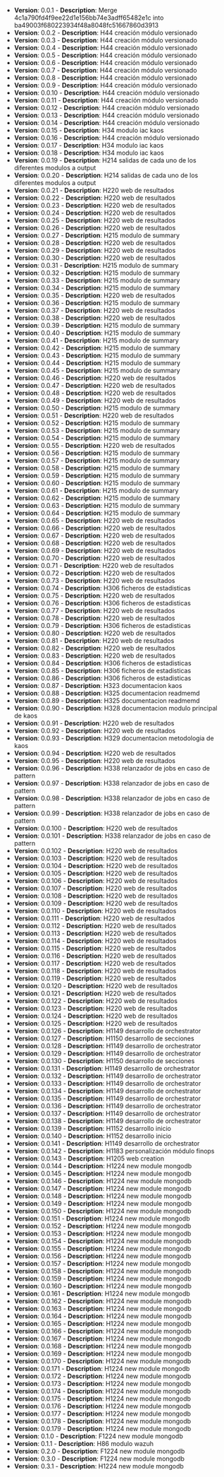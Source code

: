 
- **Version**: 0.0.1 - **Description**: Merge 4c1a790fd4f9ee22d1e156bb74e3adff65482e1c into ba49003f680223934f48a8048fc51667860d3913
- **Version**: 0.0.2 - **Description**: H44 creación módulo versionado
- **Version**: 0.0.3 - **Description**: H44 creación módulo versionado
- **Version**: 0.0.4 - **Description**: H44 creación módulo versionado
- **Version**: 0.0.5 - **Description**: H44 creación módulo versionado
- **Version**: 0.0.6 - **Description**: H44 creación módulo versionado
- **Version**: 0.0.7 - **Description**: H44 creación módulo versionado
- **Version**: 0.0.8 - **Description**: H44 creación módulo versionado
- **Version**: 0.0.9 - **Description**: H44 creación módulo versionado
- **Version**: 0.0.10 - **Description**: H44 creación módulo versionado
- **Version**: 0.0.11 - **Description**: H44 creación módulo versionado
- **Version**: 0.0.12 - **Description**: H44 creación módulo versionado
- **Version**: 0.0.13 - **Description**: H44 creación módulo versionado
- **Version**: 0.0.14 - **Description**: H44 creación módulo versionado
- **Version**: 0.0.15 - **Description**: H34 modulo iac kaos
- **Version**: 0.0.16 - **Description**: H44 creación módulo versionado
- **Version**: 0.0.17 - **Description**: H34 modulo iac kaos
- **Version**: 0.0.18 - **Description**: H34 modulo iac kaos
- **Version**: 0.0.19 - **Description**: H214 salidas de cada uno de los diferentes modulos a output
- **Version**: 0.0.20 - **Description**: H214 salidas de cada uno de los diferentes modulos a output
- **Version**: 0.0.21 - **Description**: H220 web de resultados
- **Version**: 0.0.22 - **Description**: H220 web de resultados
- **Version**: 0.0.23 - **Description**: H220 web de resultados
- **Version**: 0.0.24 - **Description**: H220 web de resultados
- **Version**: 0.0.25 - **Description**: H220 web de resultados
- **Version**: 0.0.26 - **Description**: H220 web de resultados
- **Version**: 0.0.27 - **Description**: H215 modulo de summary
- **Version**: 0.0.28 - **Description**: H220 web de resultados
- **Version**: 0.0.29 - **Description**: H220 web de resultados
- **Version**: 0.0.30 - **Description**: H220 web de resultados
- **Version**: 0.0.31 - **Description**: H215 modulo de summary
- **Version**: 0.0.32 - **Description**: H215 modulo de summary
- **Version**: 0.0.33 - **Description**: H215 modulo de summary
- **Version**: 0.0.34 - **Description**: H215 modulo de summary
- **Version**: 0.0.35 - **Description**: H220 web de resultados
- **Version**: 0.0.36 - **Description**: H215 modulo de summary
- **Version**: 0.0.37 - **Description**: H220 web de resultados
- **Version**: 0.0.38 - **Description**: H220 web de resultados
- **Version**: 0.0.39 - **Description**: H215 modulo de summary
- **Version**: 0.0.40 - **Description**: H215 modulo de summary
- **Version**: 0.0.41 - **Description**: H215 modulo de summary
- **Version**: 0.0.42 - **Description**: H215 modulo de summary
- **Version**: 0.0.43 - **Description**: H215 modulo de summary
- **Version**: 0.0.44 - **Description**: H215 modulo de summary
- **Version**: 0.0.45 - **Description**: H215 modulo de summary
- **Version**: 0.0.46 - **Description**: H220 web de resultados
- **Version**: 0.0.47 - **Description**: H220 web de resultados
- **Version**: 0.0.48 - **Description**: H220 web de resultados
- **Version**: 0.0.49 - **Description**: H220 web de resultados
- **Version**: 0.0.50 - **Description**: H215 modulo de summary
- **Version**: 0.0.51 - **Description**: H220 web de resultados
- **Version**: 0.0.52 - **Description**: H215 modulo de summary
- **Version**: 0.0.53 - **Description**: H215 modulo de summary
- **Version**: 0.0.54 - **Description**: H215 modulo de summary
- **Version**: 0.0.55 - **Description**: H220 web de resultados
- **Version**: 0.0.56 - **Description**: H215 modulo de summary
- **Version**: 0.0.57 - **Description**: H215 modulo de summary
- **Version**: 0.0.58 - **Description**: H215 modulo de summary
- **Version**: 0.0.59 - **Description**: H215 modulo de summary
- **Version**: 0.0.60 - **Description**: H215 modulo de summary
- **Version**: 0.0.61 - **Description**: H215 modulo de summary
- **Version**: 0.0.62 - **Description**: H215 modulo de summary
- **Version**: 0.0.63 - **Description**: H215 modulo de summary
- **Version**: 0.0.64 - **Description**: H215 modulo de summary
- **Version**: 0.0.65 - **Description**: H220 web de resultados
- **Version**: 0.0.66 - **Description**: H220 web de resultados
- **Version**: 0.0.67 - **Description**: H220 web de resultados
- **Version**: 0.0.68 - **Description**: H220 web de resultados
- **Version**: 0.0.69 - **Description**: H220 web de resultados
- **Version**: 0.0.70 - **Description**: H220 web de resultados
- **Version**: 0.0.71 - **Description**: H220 web de resultados
- **Version**: 0.0.72 - **Description**: H220 web de resultados
- **Version**: 0.0.73 - **Description**: H220 web de resultados
- **Version**: 0.0.74 - **Description**: H306 ficheros de estadisticas
- **Version**: 0.0.75 - **Description**: H220 web de resultados
- **Version**: 0.0.76 - **Description**: H306 ficheros de estadisticas
- **Version**: 0.0.77 - **Description**: H220 web de resultados
- **Version**: 0.0.78 - **Description**: H220 web de resultados
- **Version**: 0.0.79 - **Description**: H306 ficheros de estadisticas
- **Version**: 0.0.80 - **Description**: H220 web de resultados
- **Version**: 0.0.81 - **Description**: H220 web de resultados
- **Version**: 0.0.82 - **Description**: H220 web de resultados
- **Version**: 0.0.83 - **Description**: H220 web de resultados
- **Version**: 0.0.84 - **Description**: H306 ficheros de estadisticas
- **Version**: 0.0.85 - **Description**: H306 ficheros de estadisticas
- **Version**: 0.0.86 - **Description**: H306 ficheros de estadisticas
- **Version**: 0.0.87 - **Description**: H323 documentacion kaos
- **Version**: 0.0.88 - **Description**: H325 documentacion readmemd
- **Version**: 0.0.89 - **Description**: H325 documentacion readmemd
- **Version**: 0.0.90 - **Description**: H328 documentacion modulo principal de kaos
- **Version**: 0.0.91 - **Description**: H220 web de resultados
- **Version**: 0.0.92 - **Description**: H220 web de resultados
- **Version**: 0.0.93 - **Description**: H329 documentacion metodologia de kaos
- **Version**: 0.0.94 - **Description**: H220 web de resultados
- **Version**: 0.0.95 - **Description**: H220 web de resultados
- **Version**: 0.0.96 - **Description**: H338 relanzador de jobs en caso de pattern
- **Version**: 0.0.97 - **Description**: H338 relanzador de jobs en caso de pattern
- **Version**: 0.0.98 - **Description**: H338 relanzador de jobs en caso de pattern
- **Version**: 0.0.99 - **Description**: H338 relanzador de jobs en caso de pattern
- **Version**: 0.0.100 - **Description**: H220 web de resultados
- **Version**: 0.0.101 - **Description**: H338 relanzador de jobs en caso de pattern
- **Version**: 0.0.102 - **Description**: H220 web de resultados
- **Version**: 0.0.103 - **Description**: H220 web de resultados
- **Version**: 0.0.104 - **Description**: H220 web de resultados
- **Version**: 0.0.105 - **Description**: H220 web de resultados
- **Version**: 0.0.106 - **Description**: H220 web de resultados
- **Version**: 0.0.107 - **Description**: H220 web de resultados
- **Version**: 0.0.108 - **Description**: H220 web de resultados
- **Version**: 0.0.109 - **Description**: H220 web de resultados
- **Version**: 0.0.110 - **Description**: H220 web de resultados
- **Version**: 0.0.111 - **Description**: H220 web de resultados
- **Version**: 0.0.112 - **Description**: H220 web de resultados
- **Version**: 0.0.113 - **Description**: H220 web de resultados
- **Version**: 0.0.114 - **Description**: H220 web de resultados
- **Version**: 0.0.115 - **Description**: H220 web de resultados
- **Version**: 0.0.116 - **Description**: H220 web de resultados
- **Version**: 0.0.117 - **Description**: H220 web de resultados
- **Version**: 0.0.118 - **Description**: H220 web de resultados
- **Version**: 0.0.119 - **Description**: H220 web de resultados
- **Version**: 0.0.120 - **Description**: H220 web de resultados
- **Version**: 0.0.121 - **Description**: H220 web de resultados
- **Version**: 0.0.122 - **Description**: H220 web de resultados
- **Version**: 0.0.123 - **Description**: H220 web de resultados
- **Version**: 0.0.124 - **Description**: H220 web de resultados
- **Version**: 0.0.125 - **Description**: H220 web de resultados
- **Version**: 0.0.126 - **Description**: H1149 desarrollo de orchestrator
- **Version**: 0.0.127 - **Description**: H1150 desarrollo de secciones
- **Version**: 0.0.128 - **Description**: H1149 desarrollo de orchestrator
- **Version**: 0.0.129 - **Description**: H1149 desarrollo de orchestrator
- **Version**: 0.0.130 - **Description**: H1150 desarrollo de secciones
- **Version**: 0.0.131 - **Description**: H1149 desarrollo de orchestrator
- **Version**: 0.0.132 - **Description**: H1149 desarrollo de orchestrator
- **Version**: 0.0.133 - **Description**: H1149 desarrollo de orchestrator
- **Version**: 0.0.134 - **Description**: H1149 desarrollo de orchestrator
- **Version**: 0.0.135 - **Description**: H1149 desarrollo de orchestrator
- **Version**: 0.0.136 - **Description**: H1149 desarrollo de orchestrator
- **Version**: 0.0.137 - **Description**: H1149 desarrollo de orchestrator
- **Version**: 0.0.138 - **Description**: H1149 desarrollo de orchestrator
- **Version**: 0.0.139 - **Description**: H1152 desarrollo inicio
- **Version**: 0.0.140 - **Description**: H1152 desarrollo inicio
- **Version**: 0.0.141 - **Description**: H1149 desarrollo de orchestrator
- **Version**: 0.0.142 - **Description**: H1183 personalización módulo finops
- **Version**: 0.0.143 - **Description**: H1205 web creation
- **Version**: 0.0.144 - **Description**: H1224 new module mongodb
- **Version**: 0.0.145 - **Description**: H1224 new module mongodb
- **Version**: 0.0.146 - **Description**: H1224 new module mongodb
- **Version**: 0.0.147 - **Description**: H1224 new module mongodb
- **Version**: 0.0.148 - **Description**: H1224 new module mongodb
- **Version**: 0.0.149 - **Description**: H1224 new module mongodb
- **Version**: 0.0.150 - **Description**: H1224 new module mongodb
- **Version**: 0.0.151 - **Description**: H1224 new module mongodb
- **Version**: 0.0.152 - **Description**: H1224 new module mongodb
- **Version**: 0.0.153 - **Description**: H1224 new module mongodb
- **Version**: 0.0.154 - **Description**: H1224 new module mongodb
- **Version**: 0.0.155 - **Description**: H1224 new module mongodb
- **Version**: 0.0.156 - **Description**: H1224 new module mongodb
- **Version**: 0.0.157 - **Description**: H1224 new module mongodb
- **Version**: 0.0.158 - **Description**: H1224 new module mongodb
- **Version**: 0.0.159 - **Description**: H1224 new module mongodb
- **Version**: 0.0.160 - **Description**: H1224 new module mongodb
- **Version**: 0.0.161 - **Description**: H1224 new module mongodb
- **Version**: 0.0.162 - **Description**: H1224 new module mongodb
- **Version**: 0.0.163 - **Description**: H1224 new module mongodb
- **Version**: 0.0.164 - **Description**: H1224 new module mongodb
- **Version**: 0.0.165 - **Description**: H1224 new module mongodb
- **Version**: 0.0.166 - **Description**: H1224 new module mongodb
- **Version**: 0.0.167 - **Description**: H1224 new module mongodb
- **Version**: 0.0.168 - **Description**: H1224 new module mongodb
- **Version**: 0.0.169 - **Description**: H1224 new module mongodb
- **Version**: 0.0.170 - **Description**: H1224 new module mongodb
- **Version**: 0.0.171 - **Description**: H1224 new module mongodb
- **Version**: 0.0.172 - **Description**: H1224 new module mongodb
- **Version**: 0.0.173 - **Description**: H1224 new module mongodb
- **Version**: 0.0.174 - **Description**: H1224 new module mongodb
- **Version**: 0.0.175 - **Description**: H1224 new module mongodb
- **Version**: 0.0.176 - **Description**: H1224 new module mongodb
- **Version**: 0.0.177 - **Description**: H1224 new module mongodb
- **Version**: 0.0.178 - **Description**: H1224 new module mongodb
- **Version**: 0.0.179 - **Description**: H1224 new module mongodb
- **Version**: 0.1.0 - **Description**: F1224 new module mongodb
- **Version**: 0.1.1 - **Description**: H86 modulo wazuh
- **Version**: 0.2.0 - **Description**: F1224 new module mongodb
- **Version**: 0.3.0 - **Description**: F1224 new module mongodb
- **Version**: 0.3.1 - **Description**: H1224 new module mongodb
